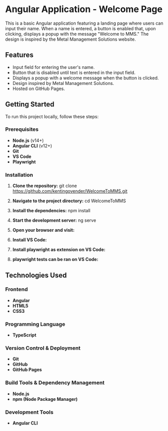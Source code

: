# Angular Application - Welcome Page

This is a basic Angular application featuring a landing page where users can input their name. When a name is entered, a button is enabled that, upon clicking, displays a popup with the message "Welcome to MMS." The design is inspired by the Metal Management Solutions website.

## Features
- Input field for entering the user's name.
- Button that is disabled until text is entered in the input field.
- Displays a popup with a welcome message when the button is clicked.
- Design inspired by Metal Management Solutions.
- Hosted on GitHub Pages.

## Getting Started
To run this project locally, follow these steps:

### Prerequisites
- **Node.js** (v14+)
- **Angular CLI** (v12+)
- **Git**
- **VS Code**
- **Playwright**

### Installation

1. **Clone the repository:**
   git clone https://github.com/kentingovender/WelcomeToMMS.git

2. **Navigate to the project directory:**
   cd WelcomeToMMS

3. **Install the dependencies:**
   npm install

4. **Start the development server:**
  ng serve

5. **Open your browser and visit:**

6. **Install VS Code:**

7. **Install playwright as extension on VS Code:**

8. **playwright tests can be ran on VS Code:**
   
## Technologies Used

### Frontend
- **Angular**
- **HTML5**
- **CSS3**

### Programming Language
- **TypeScript**

### Version Control & Deployment
- **Git**
- **GitHub**
- **GitHub Pages**

### Build Tools & Dependency Management
- **Node.js**
- **npm (Node Package Manager)**

### Development Tools
- **Angular CLI**
